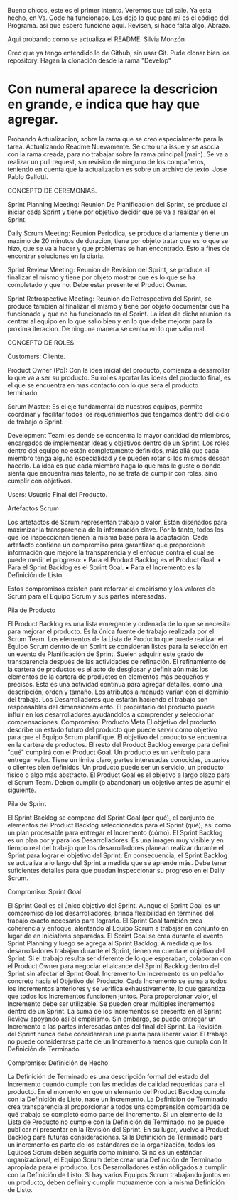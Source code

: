 Bueno chicos, este es el primer intento. Veremos que tal sale. Ya esta hecho, en Vs. Code ha funcionado. Les dejo lo que para mi es el código del Programa. asi que espero funcione aquí. Revisen, si hace falta algo. Abrazo.

Aqui probando como se actualiza el README. Silvia Monzón

Creo que ya tengo entendido lo de Github, sin usar Git.
Pude clonar bien los repository. Hagan la clonación desde la rama "Develop"
# Con numeral aparece la descricion en grande, e indica que hay que agregar.

Probando Actualizacion, sobre la rama que se creo especialmente para la tarea. 
Actualizando Readme Nuevamente. 
Se creo una issue y se asocia con la rama creada, para no trabajar sobre la rama principal (main). 
Se va a realizar un pull request, sin revision de ninguno de los compañeros, teniendo en cuenta que la actualizacion es sobre un archivo de texto. 
Jose Pablo Gallotti. 

CONCEPTO DE CEREMONIAS.

Sprint Planning Meeting: Reunion De Planificacion del Sprint, se produce al iniciar cada Sprint y tiene por objetivo decidir que se va a realizar en el Sprint.

Daily Scrum Meeting: Reunion Periodica, se produce diariamente y tiene un maximo de 20 minutos de duracion, tiene por objeto tratar que es lo que se hizo, que se va a hacer y que problemas se han encontrado. Esto a fines de encontrar soluciones en la diaria.

Sprint Review Meeting: Reunion de Revision del Sprint, se produce al finalizar el mismo y tiene por objeto mostrar que es lo que se ha completado y que no. Debe estar presente el Product Owner.

Sprint Retrospective Meeting: Reunion de Retrospectiva del Sprint, se produce tambien al finalizar el mismo y tiene por objeto documentar que ha funcionado y que no ha funcionado en el Sprint. La idea de dicha reunion es centrar al equipo en lo que salio bien y en lo que debe mejorar para la proxima iteracion. De ninguna manera se centra en lo que salio mal.


CONCEPTO DE ROLES.

Customers: Cliente. 

Product Owner (Po): Con la idea inicial del producto, comienza a desarrollar lo que va a ser su producto. Su rol es aportar las ideas del producto final, es el que se encuentra en mas contacto con lo que sera el producto terminado.  

Scrum Master: Es el eje fundamental de nuestros equipos, permite coordinar y facilitar todos los requerimientos que tengamos dentro del ciclo de trabajo o Sprint. 

Development Team: es donde se concentra la mayor cantidad de miembros, encargados de implementar ideas y objetivos dentro de un Sprint. Los roles dentro del equipo no están
completamente definidos, más allá que cada miembro tenga alguna especialidad y se pueden rotar si los mismos desean hacerlo. La idea es que cada miembro haga lo que mas le guste o donde sienta que encuentra mas talento, no se trata de cumplir con roles, sino cumplir con objetivos. 


Users: Usuario Final del Producto. 


Artefactos Scrum


Los artefactos de Scrum representan trabajo o valor. Están diseñados para maximizar la transparencia de la información clave. Por lo tanto, todos los que los inspeccionan tienen la misma base para la adaptación.
Cada artefacto contiene un compromiso para garantizar que proporcione información que mejore la transparencia y el enfoque contra el cual se puede medir el progreso:
•	Para el Product Backlog es el Product Goal.
•	Para el Sprint Backlog es el Sprint Goal.
•	Para el Incremento es la Definición de Listo.

Estos compromisos existen para reforzar el empirismo y los valores de Scrum para el Equipo Scrum y sus partes interesadas.

Pila de Producto

El Product Backlog es una lista emergente y ordenada de lo que se necesita para mejorar el producto. Es la única fuente de trabajo realizada por el Scrum Team.
Los elementos de la Lista de Producto que puede realizar el Equipo Scrum dentro de un Sprint se consideran listos para la selección en un evento de Planificación de Sprint. Suelen adquirir este grado de transparencia después de las actividades de refinación. El refinamiento de la cartera de productos es el acto de desglosar y definir aún más los elementos de la cartera de productos en elementos más pequeños y precisos. Esta es una actividad continua para agregar detalles, como una descripción, orden y tamaño. Los atributos a menudo varían con el dominio del trabajo.
Los Desarrolladores que estarán haciendo el trabajo son responsables del dimensionamiento. El propietario del producto puede influir en los desarrolladores ayudándolos a comprender y seleccionar compensaciones.
Compromiso: Producto Meta
El objetivo del producto describe un estado futuro del producto que puede servir como objetivo para que el Equipo Scrum planifique. El objetivo del producto se encuentra en la cartera de productos. El resto del Product Backlog emerge para definir "qué" cumplirá con el Product Goal.
Un producto es un vehículo para entregar valor. Tiene un límite claro, partes interesadas conocidas, usuarios o clientes bien definidos. Un producto puede ser un servicio, un producto físico o algo más abstracto.
El Product Goal es el objetivo a largo plazo para el Scrum Team. Deben cumplir (o abandonar) un objetivo antes de asumir el siguiente.


Pila de Sprint

El Sprint Backlog se compone del Sprint Goal (por qué), el conjunto de elementos del Product Backlog seleccionados para el Sprint (qué), así como un plan procesable para entregar el Incremento (cómo).
El Sprint Backlog es un plan por y para los Desarrolladores. Es una imagen muy visible y en tiempo real del trabajo que los desarrolladores planean realizar durante el Sprint para lograr el objetivo del Sprint. En consecuencia, el Sprint Backlog se actualiza a lo largo del Sprint a medida que se aprende más. Debe tener suficientes detalles para que puedan inspeccionar su progreso en el Daily Scrum.

Compromiso: Sprint Goal

El Sprint Goal es el único objetivo del Sprint. Aunque el Sprint Goal es un compromiso de los desarrolladores, brinda flexibilidad en términos del trabajo exacto necesario para lograrlo. El Sprint Goal también crea coherencia y enfoque, alentando al Equipo Scrum a trabajar en conjunto en lugar de en iniciativas separadas.
El Sprint Goal se crea durante el evento Sprint Planning y luego se agrega al Sprint Backlog. A medida que los desarrolladores trabajan durante el Sprint, tienen en cuenta el objetivo del Sprint. Si el trabajo resulta ser diferente de lo que esperaban, colaboran con el Product Owner para negociar el alcance del Sprint Backlog dentro del Sprint sin afectar el Sprint Goal.
Incremento
Un Incremento es un peldaño concreto hacia el Objetivo del Producto. Cada Incremento se suma a todos los Incrementos anteriores y se verifica exhaustivamente, lo que garantiza que todos los Incrementos funcionen juntos. Para proporcionar valor, el Incremento debe ser utilizable.
Se pueden crear múltiples incrementos dentro de un Sprint. La suma de los Incrementos se presenta en el Sprint Review apoyando así el empirismo. Sin embargo, se puede entregar un Incremento a las partes interesadas antes del final del Sprint. La Revisión del Sprint nunca debe considerarse una puerta para liberar valor.
El trabajo no puede considerarse parte de un Incremento a menos que cumpla con la Definición de Terminado.

Compromiso: Definición de Hecho

La Definición de Terminado es una descripción formal del estado del Incremento cuando cumple con las medidas de calidad requeridas para el producto.
En el momento en que un elemento del Product Backlog cumple con la Definición de Listo, nace un Incremento.
La Definición de Terminado crea transparencia al proporcionar a todos una comprensión compartida de qué trabajo se completó como parte del Incremento. Si un elemento de la Lista de Producto no cumple con la Definición de Terminado, no se puede publicar ni presentar en la Revisión del Sprint. En su lugar, vuelve a Product Backlog para futuras consideraciones.
Si la Definición de Terminado para un incremento es parte de los estándares de la organización, todos los Equipos Scrum deben seguirla como mínimo. Si no es un estándar organizacional, el Equipo Scrum debe crear una Definición de Terminado apropiada para el producto.
Los Desarrolladores están obligados a cumplir con la Definición de Listo. Si hay varios Equipos Scrum trabajando juntos en un producto, deben definir y cumplir mutuamente con la misma Definición de Listo.

